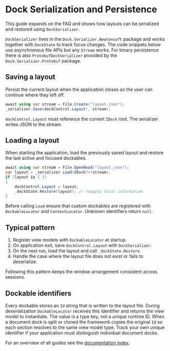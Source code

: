 # Dock Serialization and Persistence

This guide expands on the FAQ and shows how layouts can be serialized and restored using `DockSerializer`.

`DockSerializer` lives in the `Dock.Serializer.Newtonsoft` package and works together with `DockState` to track focus changes. The code snippets below use asynchronous file APIs but any `Stream` works. For binary persistence there is also `ProtobufDockSerializer` provided by the `Dock.Serializer.Protobuf` package.

## Saving a layout

Persist the current layout when the application closes so the user can continue where they left off.

```csharp
await using var stream = File.Create("layout.json");
_serializer.Save(dockControl.Layout!, stream);
```

`dockControl.Layout` must reference the current `IDock` root. The serializer writes JSON to the stream.

## Loading a layout

When starting the application, load the previously saved layout and restore the last active and focused dockables.

```csharp
await using var stream = File.OpenRead("layout.json");
var layout = _serializer.Load<IDock?>(stream);
if (layout is { })
{
    dockControl.Layout = layout;
    _dockState.Restore(layout); // reapply focus information
}
```

Before calling `Load` ensure that custom dockables are registered with `DockableLocator` and `ContextLocator`. Unknown identifiers return `null`.

## Typical pattern

1. Register view models with `DockableLocator` at startup.
2. On application exit, save `dockControl.Layout` with `DockSerializer`.
3. On the next run, load the layout and call `_dockState.Restore`.
4. Handle the case where the layout file does not exist or fails to deserialize.

Following this pattern keeps the window arrangement consistent across sessions.

## Dockable identifiers

Every dockable stores an `Id` string that is written to the layout file. During
deserialization `DockableLocator` receives this identifier and returns the view
model to instantiate. The value is a type key, not a unique runtime ID. When a
document dock is split or cloned the framework copies the original `Id` so each
section resolves to the same view model type. Track your own unique identifier
if your application must distinguish individual document docks.

For an overview of all guides see the [documentation index](README.md).
